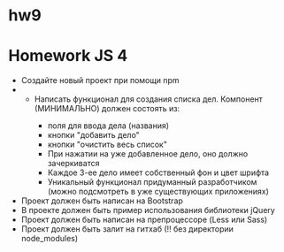 # hw9
 
<h1>
    Homework JS 4
</h1>

<ul>
    <li>Создайте новый проект при помощи npm</li>
    <li>
        <ul>
            <li>
                <div>
                Написать функционал для создания списка дел. Компонент (МИНИМАЛЬНО) должен состоять из:
                    <ul>
                        <li>
                        поля для ввода дела (названия)
                        </li>
                        <li>
                        кнопки "добавить дело"
                        </li>
                        <li>
                        кнопки "очистить весь список"
                        </li>
                        <li>
                        При нажатии на уже добавленное дело, оно должно зачеркиватся
                        </li>
                        <li>
                        Каждое 3-ее дело имеет собственный фон и цвет шрифта
                        </li>
                        <li>
                        Уникальный функционал придуманный разработчиком (можно подсмотреть в уже существующих приложениях)
                        </li>
                    </ul>
                </div>
            </li>
        </ul>
    </li>
    <li>
        Проект должен быть написан на Bootstrap 
    </li>
    <li>
        В проекте должен быть пример использования библиотеки jQuery 
    </li>
    <li>
        Проект должен быть написан на препроцессоре (Less или Sass) 
    </li>
    <li>
        Проект должен быть залит на гитхаб (!! без директории node_modules) 
    </li>
</ul>